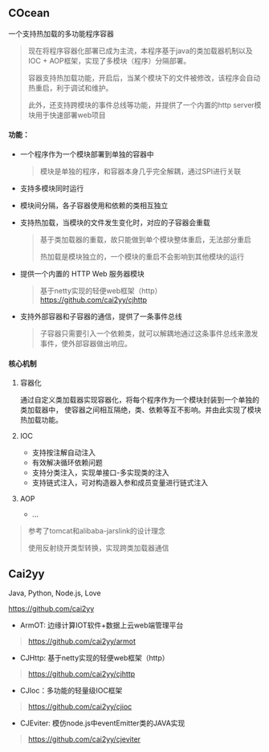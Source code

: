 COcean
--
一个支持热加载的多功能程序容器
> 现在将程序容器化部署已成为主流，本程序基于java的类加载器机制以及IOC + AOP框架，实现了多模块（程序）分隔部署。
> 
> 容器支持热加载功能，开启后，当某个模块下的文件被修改，该程序会自动热重启，利于调试和维护。
> 
> 此外，还支持跨模块的事件总线等功能，并提供了一个内置的http server模块用于快速部署web项目

#### 功能：
- 一个程序作为一个模块部署到单独的容器中
    > 模块是单独的程序，和容器本身几乎完全解耦，通过SPI进行关联
- 支持多模块同时运行
- 模块间分隔，各子容器使用和依赖的类相互独立
- 支持热加载，当模块的文件发生变化时，对应的子容器会重载
    > 基于类加载器的重载，故只能做到单个模块整体重启，无法部分重启
    >
    > 热加载是模块独立的，一个模块的重启不会影响到其他模块的运行
- 提供一个内置的 HTTP Web 服务器模块
    > 基于netty实现的轻便web框架（http）https://github.com/cai2yy/cjhttp

- 支持外部容器和子容器的通信，提供了一条事件总线
    > 子容器只需要引入一个依赖类，就可以解耦地通过这条事件总线来激发事件，使外部容器做出响应。
    
#### 核心机制
1. 容器化
    
    通过自定义类加载器实现容器化，将每个程序作为一个模块封装到一个单独的类加载器中，
    使容器之间相互隔绝，类、依赖等互不影响。并由此实现了模块热加载功能。

2. IOC
    - 支持按注解自动注入
    - 有效解决循环依赖问题
    - 支持分类注入，实现单接口-多实现类的注入
    - 支持链式注入，可对构造器入参和成员变量进行链式注入

3. AOP
    - ...

> 参考了tomcat和alibaba-jarslink的设计理念
>
> 使用反射绕开类型转换，实现跨类加载器通信

  
Cai2yy
---
Java, Python, Node.js, Love 

https://github.com/cai2yy

- ArmOT: 边缘计算IOT软件+数据上云web端管理平台
> https://github.com/cai2yy/armot
- CJHttp: 基于netty实现的轻便web框架（http）
> https://github.com/cai2yy/cjhttp
- CJIoc：多功能的轻量级IOC框架
> https://github.com/cai2yy/cjioc
- CJEviter: 模仿node.js中eventEmitter类的JAVA实现
> https://github.com/cai2yy/cjeviter

